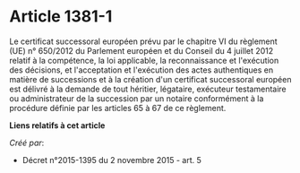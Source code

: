 # Article 1381-1

Le certificat successoral européen prévu par le chapitre VI du règlement (UE) n° 650/2012 du Parlement européen et du Conseil
du 4 juillet 2012 relatif à la compétence, la loi applicable, la reconnaissance et l'exécution des décisions, et
l'acceptation et l'exécution des actes authentiques en matière de successions et à la création d'un certificat successoral
européen est délivré à la demande de tout héritier, légataire, exécuteur testamentaire ou administrateur de la succession par
un notaire conformément à la procédure définie par les articles 65 à 67 de ce règlement.

**Liens relatifs à cet article**

_Créé par_:

  - Décret n°2015-1395 du 2 novembre 2015 - art. 5
